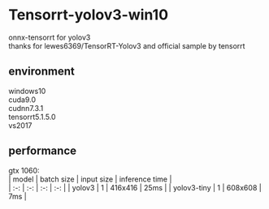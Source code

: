 # Tensorrt-yolov3-win10
onnx-tensorrt for yolov3  
thanks for lewes6369/TensorRT-Yolov3 and official sample by tensorrt  
## environment  
windows10  
cuda9.0  
cudnn7.3.1  
tensorrt5.1.5.0  
vs2017  
## performance  
gtx 1060:  
| model | batch size | input size | inference time |  
| :-: | :-: | :-: | :-: |
| yolov3 | 1 | 416x416 | 25ms | 
| yolov3-tiny | 1 | 608x608 | 7ms |

